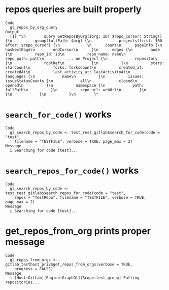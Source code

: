 # repos queries are built properly

    Code
      gl_repos_by_org_query
    Output
      [1] "\n        query GetReposByOrg($org: ID! $repo_cursor: String!) {\n          group(fullPath: $org) {\n            projects(first: 100 after: $repo_cursor) {\n            \n      count\n      pageInfo {\n        hasNextPage\n        endCursor\n      }\n      edges {\n        node {\n          repo_id: id\n          repo_name: name\n          repo_path: path\n          ... on Project {\n            repository {\n              rootRef\n            }\n          }\n          stars: starCount\n          forks: forksCount\n          created_at: createdAt\n          last_activity_at: lastActivityAt\n          languages {\n            name\n          }\n          issues: issueStatusCounts {\n            all\n            closed\n            opened\n          }\n          namespace {\n            path: fullPath\n          }\n          repo_url: webUrl\n        }\n      }\n            }\n          }\n        }"

# `search_for_code()` works

    Code
      gl_search_repos_by_code <- test_rest_gitlab$search_for_code(code = "test",
        filename = "TESTFILE", verbose = TRUE, page_max = 2)
    Message
      i Searching for code [test]...

# `search_repos_for_code()` works

    Code
      gl_search_repos_by_code <- test_rest_gitlab$search_repos_for_code(code = "test",
        repos = "TestRepo", filename = "TESTFILE", verbose = TRUE, page_max = 2)
    Message
      i Searching for code [test]...

# get_repos_from_org prints proper message

    Code
      gl_repos_from_orgs <- gitlab_testhost_priv$get_repos_from_orgs(verbose = TRUE,
        progress = FALSE)
    Message
      i [Host:GitLab][Engine:GraphQl][Scope:test_group] Pulling repositories...

